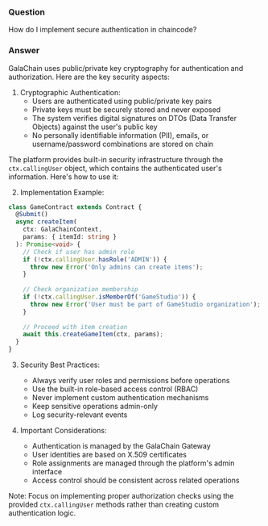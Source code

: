 ### Question


How do I implement secure authentication in chaincode?


### Answer


GalaChain uses public/private key cryptography for authentication and authorization. Here are the key security aspects:

1. Cryptographic Authentication:
   - Users are authenticated using public/private key pairs
   - Private keys must be securely stored and never exposed
   - The system verifies digital signatures on DTOs (Data Transfer Objects) against the user's public key
   - No personally identifiable information (PII), emails, or username/password combinations are stored on chain

The platform provides built-in security infrastructure through the `ctx.callingUser` object, which contains the authenticated user's information. Here's how to use it:

2. Implementation Example:
```typescript
class GameContract extends Contract {
  @Submit()
  async createItem(
    ctx: GalaChainContext,
    params: { itemId: string }
  ): Promise<void> {
    // Check if user has admin role
    if (!ctx.callingUser.hasRole('ADMIN')) {
      throw new Error('Only admins can create items');
    }
    
    // Check organization membership
    if (!ctx.callingUser.isMemberOf('GameStudio')) {
      throw new Error('User must be part of GameStudio organization');
    }
    
    // Proceed with item creation
    await this.createGameItem(ctx, params);
  }
}
```

3. Security Best Practices:
   - Always verify user roles and permissions before operations
   - Use the built-in role-based access control (RBAC)
   - Never implement custom authentication mechanisms
   - Keep sensitive operations admin-only
   - Log security-relevant events

4. Important Considerations:
   - Authentication is managed by the GalaChain Gateway
   - User identities are based on X.509 certificates
   - Role assignments are managed through the platform's admin interface
   - Access control should be consistent across related operations

Note: Focus on implementing proper authorization checks using the provided `ctx.callingUser` methods rather than creating custom authentication logic.
